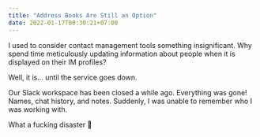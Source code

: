 ```yaml
---
title: "Address Books Are Still an Option"
date: 2022-01-17T00:30:21+07:00
---
```


I used to consider contact management tools something insignificant. Why spend time meticulously updating information about people when it is displayed on their IM profiles?

Well, it is… until the service goes down.

<!--more-->

Our Slack workspace has been closed a while ago. Everything was gone! Names, chat history, and notes. Suddenly, I was unable to remember who I was working with.

What a fucking disaster 🥲
